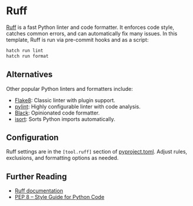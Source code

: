 # Ruff

[Ruff](https://docs.astral.sh/ruff/) is a fast Python linter and code formatter. It enforces code style, catches common errors, and can automatically fix many issues. In this template, Ruff is run via pre-commit hooks and as a script:

```zsh
hatch run lint
hatch run format
```

## Alternatives

Other popular Python linters and formatters include:

- [Flake8](https://flake8.pycqa.org/): Classic linter with plugin support.
- [pylint](https://pylint.pycqa.org/): Highly configurable linter with code analysis.
- [Black](https://black.readthedocs.io/): Opinionated code formatter.
- [isort](https://pycqa.github.io/isort/): Sorts Python imports automatically.

## Configuration

Ruff settings are in the `[tool.ruff]` section of [pyproject.toml](../pyproject.toml). Adjust rules, exclusions, and formatting options as needed.

## Further Reading

- [Ruff documentation](https://docs.astral.sh/ruff/)
- [PEP 8 – Style Guide for Python Code](https://peps.python.org/pep-0008/)
